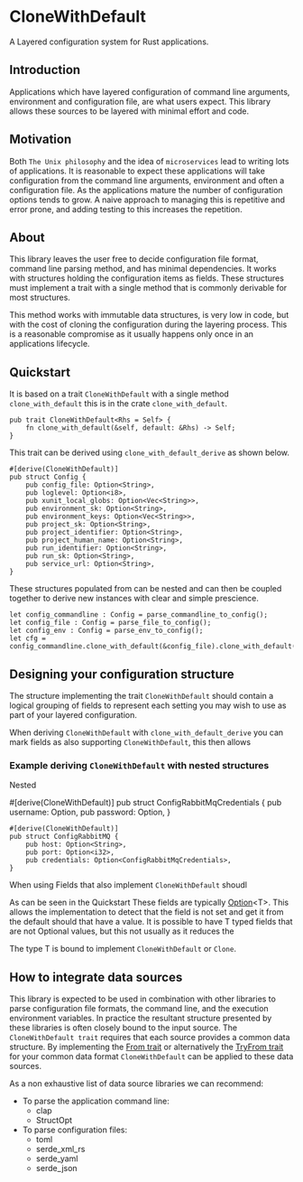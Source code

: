 # CloneWithDefault

A Layered configuration system for Rust applications.

## Introduction

Applications which have layered configuration of command line arguments,
environment and configuration file, are what users expect. This library allows
these sources to be layered with minimal effort and code.

## Motivation

Both `The Unix philosophy` and the idea of `microservices` lead to writing lots
of applications. It is reasonable to expect these applications will take
configuration from the command line arguments, environment and often a
configuration file. As the applications mature the number of configuration
options tends to grow. A naive approach to managing this is repetitive and error
prone, and adding testing to this increases the repetition.

## About

This library leaves the user free to decide configuration file format, command
line parsing method, and has minimal dependencies. It works with structures
holding the configuration items as fields. These structures must implement
a trait with a single method that is commonly derivable for most structures.

This method works with immutable data structures, is very low in code, but with
the cost of cloning the configuration during the layering process. This is
a reasonable compromise as it usually happens only once in an applications
lifecycle.

## Quickstart

It is based on a trait `CloneWithDefault` with a single method
`clone_with_default` this is in the crate `clone_with_default`.

    pub trait CloneWithDefault<Rhs = Self> {
        fn clone_with_default(&self, default: &Rhs) -> Self;
    }

This trait can be derived using `clone_with_default_derive` as shown below.

    #[derive(CloneWithDefault)]
    pub struct Config {
        pub config_file: Option<String>,
        pub loglevel: Option<i8>,
        pub xunit_local_globs: Option<Vec<String>>,
        pub environment_sk: Option<String>,
        pub environment_keys: Option<Vec<String>>,
        pub project_sk: Option<String>,
        pub project_identifier: Option<String>,
        pub project_human_name: Option<String>,
        pub run_identifier: Option<String>,
        pub run_sk: Option<String>,
        pub service_url: Option<String>,
    }

These structures populated from can be nested and can then be coupled together
to derive new instances with clear and simple prescience.

    let config_commandline : Config = parse_commandline_to_config();
    let config_file : Config = parse_file_to_config();
    let config_env : Config = parse_env_to_config();
    let cfg = config_commandline.clone_with_default(&config_file).clone_with_default(config_env);

## Designing your configuration structure

The structure implementing the trait `CloneWithDefault` should contain a logical
grouping of fields to represent each setting you may wish to use as part of your
layered configuration.

When deriving `CloneWithDefault` with `clone_with_default_derive` you can mark
fields as also supporting `CloneWithDefault`, this then allows

### Example deriving `CloneWithDefault` with nested structures

Nested

  #[derive(CloneWithDefault)]
    pub struct ConfigRabbitMqCredentials {
        pub username: Option<String>,
        pub password: Option<String>,
    }

    #[derive(CloneWithDefault)]
    pub struct ConfigRabbitMQ {
        pub host: Option<String>,
        pub port: Option<i32>,
        pub credentials: Option<ConfigRabbitMqCredentials>,
    }

When using Fields that also implement `CloneWithDefault` shoudl

As can be seen in the Quickstart These fields are typically
[Option](https://doc.rust-lang.org/std/option/)\<T\>. This allows the
implementation to detect that the field is not set and get it from the default
should that have a value. It is possible to have T typed fields that are not
Optional values, but this not usually as it reduces the

The type T is bound to implement `CloneWithDefault` or `Clone`.

## How to integrate data sources

This library is expected to be used in combination with other libraries to parse
configuration file formats, the command line, and the execution environment
variables. In practice the resultant structure presented by these libraries is
often closely bound to the input source. The `CloneWithDefault trait` requires
that each source provides a common data structure. By implementing the
[From trait](https://doc.rust-lang.org/std/convert/trait.From.html) or
alternatively the
[TryFrom trait](https://doc.rust-lang.org/std/convert/trait.TryFrom.html) for
your common data format `CloneWithDefault` can be applied to these data sources.

As a non exhaustive list of data source libraries we can recommend:

* To parse the application command line:
  * clap
  * StructOpt
* To parse configuration files:
  * toml
  * serde_xml_rs
  * serde_yaml
  * serde_json
